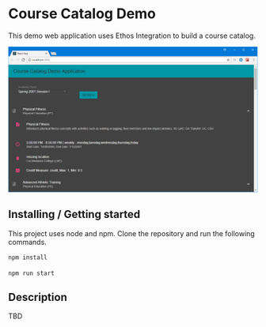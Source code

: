 # Course Catalog Demo

This demo web application uses Ethos Integration to build a course catalog.

![](screenshot.png)

## Installing / Getting started

This project uses node and npm.  Clone the repository and run the following commands.

```shell
npm install

npm run start
```
## Description

TBD
